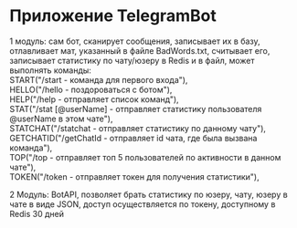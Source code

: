 # Приложение TelegramBot   

1 модуль: сам бот, сканирует сообщения, записывает их в базу, отлавливает мат, указанный в файле BadWords.txt, считывает его, записывает статистику по чату/юзеру в Redis и в файл, может выполнять команды:  
START("/start - команда для первого входа"),  
HELLO("/hello - поздороваться с ботом"),  
HELP("/help - отправляет список команд"),  
STAT("/stat [@userName] - отправляет статистику пользователя @userName в этом чате"),  
STATCHAT("/statchat - отправляет статистику по данному чату"),  
GETCHATID("/getChatId - отправляет id чата, где была вызвана команда"),  
TOP("/top - отправляет топ 5 пользователей по активности в данном чате"),  
TOKEN("/token - отправляет токен для получения статистики"),  

2 Модуль: BotAPI, позволяет брать статистику по юзеру, чату, юзеру в чате в виде JSON, доступ осуществляется по токену, доступному в Redis 30 дней
